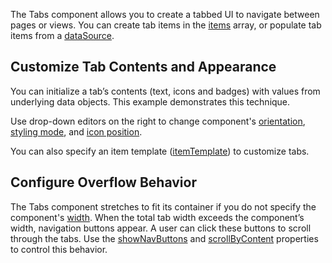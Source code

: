 The Tabs component allows you to create a tabbed UI to navigate between pages or views. You can create tab items in the [items](/Documentation/ApiReference/UI_Components/dxTabs/Configuration/items/) array, or populate tab items from a [dataSource](/Documentation/ApiReference/UI_Components/dxTabs/Configuration/#dataSource).

## Customize Tab Contents and Appearance

You can initialize a tab’s contents (text, icons and badges) with values from underlying data objects. This example demonstrates this technique.

Use drop-down editors on the right to change component's [orientation](/Documentation/ApiReference/UI_Components/dxTabs/Configuration/#orientation), [styling mode](/Documentation/ApiReference/UI_Components/dxTabs/Configuration/#stylingMode), and [icon position](/Documentation/ApiReference/UI_Components/dxTabs/Configuration/#iconPosition).

You can also specify an item template ([itemTemplate](/Documentation/ApiReference/UI_Components/dxTabs/Configuration/#itemTemplate)) to customize tabs.

## Configure Overflow Behavior

The Tabs component stretches to fit its container if you do not specify the component's [width](/Documentation/ApiReference/UI_Components/dxTabs/Configuration/#width). When the total tab width exceeds the component’s width, navigation buttons appear. A user can click these buttons to scroll through the tabs. Use the [showNavButtons](/Documentation/ApiReference/UI_Components/dxTabs/Configuration/#showNavButtons) and [scrollByContent](/Documentation/ApiReference/UI_Components/dxTabs/Configuration/#scrollByContent) properties to control this behavior.

